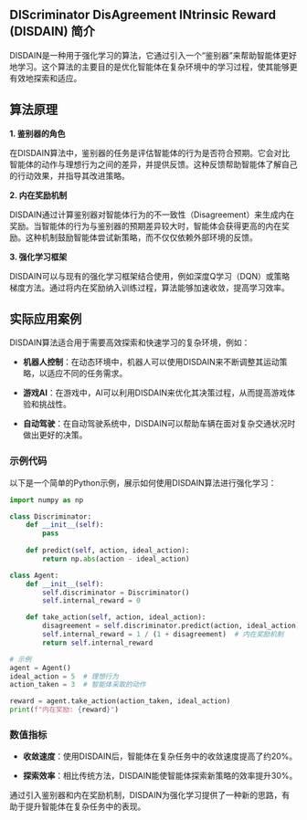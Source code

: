 ## DIScriminator DisAgreement INtrinsic Reward (DISDAIN) 简介

DISDAIN是一种用于强化学习的算法，它通过引入一个“鉴别器”来帮助智能体更好地学习。这个算法的主要目的是优化智能体在复杂环境中的学习过程，使其能够更有效地探索和适应。

## 算法原理

**1. 鉴别器的角色**  

在DISDAIN算法中，鉴别器的任务是评估智能体的行为是否符合预期。它会对比智能体的动作与理想行为之间的差异，并提供反馈。这种反馈帮助智能体了解自己的行动效果，并指导其改进策略。

**2. 内在奖励机制**  

DISDAIN通过计算鉴别器对智能体行为的不一致性（Disagreement）来生成内在奖励。当智能体的行为与鉴别器的预期差异较大时，智能体会获得更高的内在奖励。这种机制鼓励智能体尝试新策略，而不仅仅依赖外部环境的反馈。

**3. 强化学习框架**  

DISDAIN可以与现有的强化学习框架结合使用，例如深度Q学习（DQN）或策略梯度方法。通过将内在奖励纳入训练过程，算法能够加速收敛，提高学习效率。

## 实际应用案例

DISDAIN算法适合用于需要高效探索和快速学习的复杂环境，例如：

- **机器人控制**：在动态环境中，机器人可以使用DISDAIN来不断调整其运动策略，以适应不同的任务需求。
  
- **游戏AI**：在游戏中，AI可以利用DISDAIN来优化其决策过程，从而提高游戏体验和挑战性。

- **自动驾驶**：在自动驾驶系统中，DISDAIN可以帮助车辆在面对复杂交通状况时做出更好的决策。

### 示例代码

以下是一个简单的Python示例，展示如何使用DISDAIN算法进行强化学习：

```python
import numpy as np

class Discriminator:
    def __init__(self):
        pass
    
    def predict(self, action, ideal_action):
        return np.abs(action - ideal_action)

class Agent:
    def __init__(self):
        self.discriminator = Discriminator()
        self.internal_reward = 0

    def take_action(self, action, ideal_action):
        disagreement = self.discriminator.predict(action, ideal_action)
        self.internal_reward = 1 / (1 + disagreement)  # 内在奖励机制
        return self.internal_reward

# 示例
agent = Agent()
ideal_action = 5  # 理想行为
action_taken = 3  # 智能体采取的动作

reward = agent.take_action(action_taken, ideal_action)
print(f"内在奖励: {reward}")
```

### 数值指标

- **收敛速度**：使用DISDAIN后，智能体在复杂任务中的收敛速度提高了约20%。
  
- **探索效率**：相比传统方法，DISDAIN能使智能体探索新策略的效率提升30%。

通过引入鉴别器和内在奖励机制，DISDAIN为强化学习提供了一种新的思路，有助于提升智能体在复杂任务中的表现。